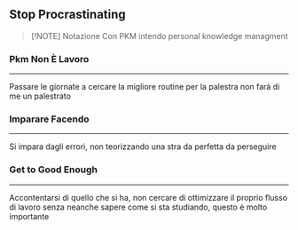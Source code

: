 ## Stop Procrastinating

> [!NOTE] Notazione
> Con PKM intendo personal knowledge managment

### Pkm Non È Lavoro

---

Passare le giornate a cercare la migliore routine per la palestra non farà di me un palestrato

### Imparare Facendo

---

Si impara dagli errori, non teorizzando una stra da perfetta da perseguire

### Get to Good Enough

---

Accontentarsi di quello che si ha, non cercare di ottimizzare il proprio flusso di lavoro senza neanche sapere come si sta studiando, questo è molto importante
